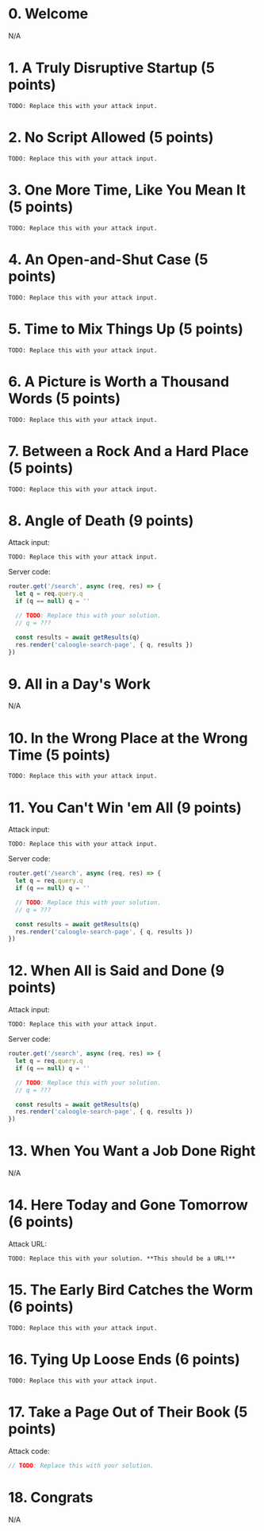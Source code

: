 # 0. Welcome

N/A

# 1. A Truly Disruptive Startup (5 points)

```
TODO: Replace this with your attack input.
```

# 2. No Script Allowed (5 points)

```
TODO: Replace this with your attack input.
```

# 3. One More Time, Like You Mean It (5 points)

```
TODO: Replace this with your attack input.
```

# 4. An Open-and-Shut Case (5 points)

```
TODO: Replace this with your attack input.
```

# 5. Time to Mix Things Up (5 points)

```
TODO: Replace this with your attack input.
```

# 6. A Picture is Worth a Thousand Words (5 points)

```
TODO: Replace this with your attack input.
```

# 7. Between a Rock And a Hard Place (5 points)

```
TODO: Replace this with your attack input.
```

# 8. Angle of Death (9 points)

Attack input:

```
TODO: Replace this with your attack input.
```

Server code:

```js
router.get('/search', async (req, res) => {
  let q = req.query.q
  if (q == null) q = ''

  // TODO: Replace this with your solution.
  // q = ???

  const results = await getResults(q)
  res.render('caloogle-search-page', { q, results })
})
```

# 9. All in a Day's Work

N/A

# 10. In the Wrong Place at the Wrong Time (5 points)

```
TODO: Replace this with your attack input.
```

# 11. You Can't Win 'em All (9 points)

Attack input:

```
TODO: Replace this with your attack input.
```

Server code:

```js
router.get('/search', async (req, res) => {
  let q = req.query.q
  if (q == null) q = ''

  // TODO: Replace this with your solution.
  // q = ???

  const results = await getResults(q)
  res.render('caloogle-search-page', { q, results })
})
```

# 12. When All is Said and Done (9 points)

Attack input:

```
TODO: Replace this with your attack input.
```

Server code:

```js
router.get('/search', async (req, res) => {
  let q = req.query.q
  if (q == null) q = ''

  // TODO: Replace this with your solution.
  // q = ???

  const results = await getResults(q)
  res.render('caloogle-search-page', { q, results })
})
```

# 13. When You Want a Job Done Right

N/A

# 14. Here Today and Gone Tomorrow (6 points)

Attack URL:

```
TODO: Replace this with your solution. **This should be a URL!**
```

# 15. The Early Bird Catches the Worm (6 points)

```
TODO: Replace this with your attack input.
```

# 16. Tying Up Loose Ends (6 points)

```
TODO: Replace this with your attack input.
```

# 17. Take a Page Out of Their Book (5 points)

Attack code:

```js
// TODO: Replace this with your solution.
```

# 18. Congrats

N/A

